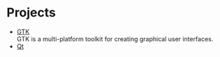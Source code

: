 # Projects

- [GTK](https://gitlab.gnome.org/GNOME/gtk)
  <br/>GTK is a multi-platform toolkit for creating graphical user interfaces.
- [Qt](https://contribute.qt-project.org/)
  <br/>